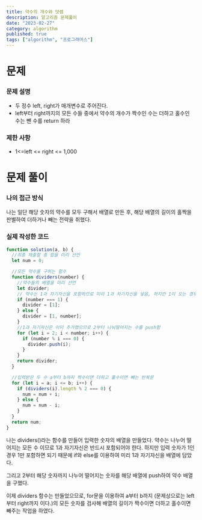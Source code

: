 ```yaml
---
title: 약수의 개수와 덧셈
description: 알고리즘 문제풀이
date: "2023-02-27"
category: algorithm
published: true
tags: ["algorithm", "프로그래머스"]
---
```


# 문제

### 문제 설명

- 두 정수 left, right가 매개변수로 주어진다.
- left부터 right까지의 모든 수들 중에서 약수의 개수가 짝수인 수는 더하고 홀수인 수는 뺀 수를 return 하라

### 제한 사항

- 1<=left <= right <= 1,000

# 문제 풀이

### 나의 접근 방식

나는 일단 해당 숫자의 약수를 모두 구해서 배열로 만든 후, 해당 배열의 길이의 홀짝을 판별하여 더하거나 빼는 전략을 취했다.

### 실제 작성한 코드

```javascript
function solution(a, b) {
  //최종 제출할 총 합을 미리 선언
  let num = 0;

  //모든 약수를 구하는 함수
  function dividers(number) {
    //약수들의 배열을 미리 선언
    let divider;
    // 약수는 1과 자기자신을 포함하므로 미리 1과 자기자신을 넣음, 하지만 1이 오는 경우 1만 넣어야함
    if (number === 1) {
      divider = [1];
    } else {
      divider = [1, number];
    }
    //1과 자기자신은 이미 추가했으므로 2부터 나눠떨어지는 수를 push함
    for (let i = 2; i < number; i++) {
      if (number % i === 0) {
        divider.push(i);
      }
    }
    return divider;
  }

  //입력받은 두 수 a부터 b까지 짝수이면 더하고 홀수이면 빼는 반복문
  for (let i = a; i <= b; i++) {
    if (dividers(i).length % 2 === 0) {
      num = num + i;
    } else {
      num = num - i;
    }
  }
  return num;
}
```

나는 dividers()라는 함수를 만들어 입력한 숫자의 배열을 만들었다. 약수는 나누어 떨어지는 모든 수 이므로 1과 자기자신은 반드시 포함되어야 한다. 하지만 입력 숫자가 1인경우 1만 포함하면 되기 때문에 if와 else를 이용하여 미리 1과 자기자신을 배열에 담았다. </br>

그리고 2부터 해당 숫자까지 나누어 떨어지는 숫자를 해당 배열에 push하여 약수 배열을 구했다. </br>

이제 dividers 함수는 만들었으므로, for문을 이용하여 a부터 b까지 (문제상으로는 left부터 right까지 이다.)의 모든 숫자를 검사해 배열의 길이가 짝수이면 더하고 홀수이면 빼주는 작업을 하였다.
